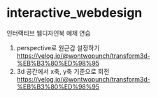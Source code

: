 # interactive_webdesign
인터랙티브 웹디자인북 예제 연습
001. perspective로 원근감 설정하기 https://velog.io/@wontwopunch/transform3d-%EB%B3%80%ED%98%95
002. 3d 공간에서 x축, y축 기준으로 회전 https://velog.io/@wontwopunch/transform3d-%EB%B3%80%ED%98%95
